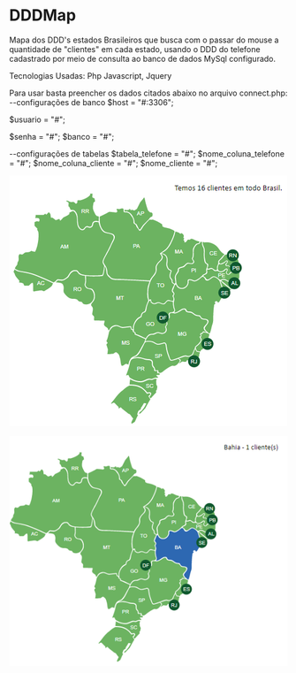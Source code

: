 # DDDMap

Mapa dos DDD's estados Brasileiros que busca com o passar do mouse a quantidade de "clientes" em cada estado, 
usando o DDD do telefone cadastrado por meio de consulta ao banco de dados MySql configurado.

Tecnologias Usadas:
  Php
  Javascript, Jquery
  
Para usar basta preencher os dados citados abaixo no arquivo connect.php:
 --configurações de banco
 $host = "#:3306";
 
 $usuario = "#";
 
 $senha = "#";
 $banco = "#";
    
 --configurações de tabelas
 $tabela_telefone = "#";
 $nome_coluna_telefone = "#";
 $nome_coluna_cliente = "#";
 $nome_cliente = "#";
 
 
![buscamapavisãototal](https://github.com/loracsilva/DDDMap/blob/master/img2.png)

![buscamapa](https://github.com/loracsilva/DDDMap/blob/master/img1.png)
